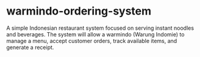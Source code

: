 # warmindo-ordering-system
A simple Indonesian restaurant system focused on serving instant noodles and beverages. The system will allow a warmindo (Warung Indomie) to manage a menu, accept customer orders, track available items, and generate a receipt.
